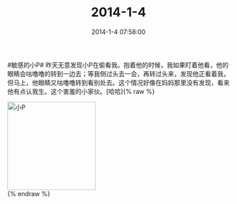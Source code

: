 ﻿---
title: "2014-1-4"
date: 2014-1-4 07:58:00
tags:
categories: 爸爸
---
#敏感的小P# 昨天无意发现小P在偷看我。抱着他的时候，我如果盯着他看，他的眼睛会咕噜噜的转到一边去；等我侧过头去一会，再转过头来，发现他正看着我，但马上，他眼睛又咕噜噜转到看别处去。这个情况好像在妈妈那里没有发现，看来他有点认我生。这个害羞的小家伙。[哈哈] ​​​​
{% raw %}
<div style="width:500 px">
<div style="float:left; width:100 px"><img src="/images/4065dfcbjw1ec76k5kyepj21i82io4qp.jpg" width="200" alt="小P"></div>
<div style="clear:both"></div>
</div>
{% endraw %}